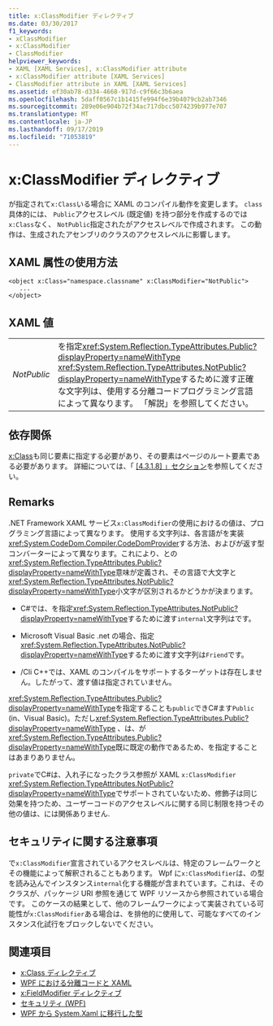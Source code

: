 ```yaml
---
title: x:ClassModifier ディレクティブ
ms.date: 03/30/2017
f1_keywords:
- xClassModifier
- x:ClassModifier
- ClassModifier
helpviewer_keywords:
- XAML [XAML Services], x:ClassModifier attribute
- x:ClassModifier attribute [XAML Services]
- ClassModifier attribute in XAML [XAML Services]
ms.assetid: ef30ab78-d334-4668-917d-c9f66c3b6aea
ms.openlocfilehash: 5daff0567c1b1415fe994f6e39b4079cb2ab7346
ms.sourcegitcommit: 289e06e904b72f34ac717dbcc5074239b977e707
ms.translationtype: MT
ms.contentlocale: ja-JP
ms.lasthandoff: 09/17/2019
ms.locfileid: "71053819"
---
```

# <a name="xclassmodifier-directive"></a>x:ClassModifier ディレクティブ
が指定されて`x:Class`いる場合に XAML のコンパイル動作を変更します。 `class`具体的には、 `Public`アクセスレベル (既定値) を持つ部分を作成するのでは`x:Class`なく、 `NotPublic`指定されたがアクセスレベルで作成されます。 この動作は、生成されたアセンブリのクラスのアクセスレベルに影響します。  
  
## <a name="xaml-attribute-usage"></a>XAML 属性の使用方法  
  
```xaml  
<object x:Class="namespace.classname" x:ClassModifier="NotPublic">  
   ...  
</object>  
```  
  
## <a name="xaml-values"></a>XAML 値  
  
|||  
|-|-|  
|*NotPublic*|を指定<xref:System.Reflection.TypeAttributes.Public?displayProperty=nameWithType> <xref:System.Reflection.TypeAttributes.NotPublic?displayProperty=nameWithType>するために渡す正確な文字列は、使用する分離コードプログラミング言語によって異なります。 「解説」を参照してください。|  
  
## <a name="dependencies"></a>依存関係  
 [x:Class](x-class-directive.md)も同じ要素に指定する必要があり、その要素はページのルート要素である必要があります。 詳細については、「 [ \[4.3.1.8\] 」セクション](https://go.microsoft.com/fwlink/?LinkId=114525)を参照してください。  
  
## <a name="remarks"></a>Remarks  
 .NET Framework XAML サービス`x:ClassModifier`の使用におけるの値は、プログラミング言語によって異なります。 使用する文字列は、各言語がを実装<xref:System.CodeDom.Compiler.CodeDomProvider>する方法、およびが返す型コンバーターによって異なります。これにより、との<xref:System.Reflection.TypeAttributes.Public?displayProperty=nameWithType>意味が定義され、その言語で大文字と<xref:System.Reflection.TypeAttributes.NotPublic?displayProperty=nameWithType>小文字が区別されるかどうかが決まります。  
  
- C#では、を指定<xref:System.Reflection.TypeAttributes.NotPublic?displayProperty=nameWithType>するために渡す`internal`文字列はです。  
  
- Microsoft Visual Basic .net の場合、指定<xref:System.Reflection.TypeAttributes.NotPublic?displayProperty=nameWithType>するために渡す文字列は`Friend`です。  
  
- /Cli C++では、XAML のコンパイルをサポートするターゲットは存在しません。したがって、渡す値は指定されていません。  
  
 <xref:System.Reflection.TypeAttributes.Public?displayProperty=nameWithType>を指定することも`public`できC#ます`Public` (in、Visual Basic)。ただし<xref:System.Reflection.TypeAttributes.Public?displayProperty=nameWithType> 、は、が<xref:System.Reflection.TypeAttributes.Public?displayProperty=nameWithType>既に既定の動作であるため、を指定することはあまりありません。  
  
 `private`でC#は、入れ子になったクラス参照が XAML `x:ClassModifier` <xref:System.Reflection.TypeAttributes.NotPublic?displayProperty=nameWithType>でサポートされていないため、修飾子は同じ効果を持つため、ユーザーコードのアクセスレベルに関する同じ制限を持つその他の値は、には関係ありません.  
  
## <a name="security-notes"></a>セキュリティに関する注意事項  
 で`x:ClassModifier`宣言されているアクセスレベルは、特定のフレームワークとその機能によって解釈されることもあります。 Wpf に`x:ClassModifier`は、の型を読み込んでインスタンス`internal`化する機能が含まれています。これは、そのクラスが、パッケージ URI 参照を通じて WPF リソースから参照されている場合です。 このケースの結果として、他のフレームワークによって実装されている可能性が`x:ClassModifier`ある場合は、を排他的に使用して、可能なすべてのインスタンス化試行をブロックしないでください。  
  
## <a name="see-also"></a>関連項目

- [x:Class ディレクティブ](x-class-directive.md)
- [WPF における分離コードと XAML](../wpf/advanced/code-behind-and-xaml-in-wpf.md)
- [x:FieldModifier ディレクティブ](x-fieldmodifier-directive.md)
- [セキュリティ (WPF)](../wpf/security-wpf.md)
- [WPF から System.Xaml に移行した型](types-migrated-from-wpf-to-system-xaml.md)
